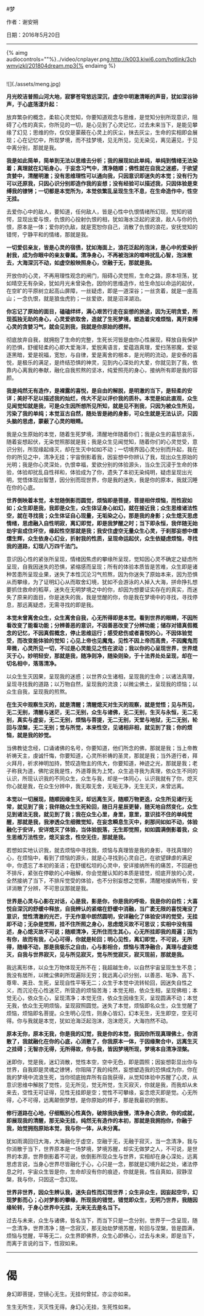 #梦


作者：谢安朔

日期：2016年5月20日

---

{% aimg audiocontrols=""%}../video/cnplayer.png,http://k003.kiwi6.com/hotlink/3chwmvjzkl/201804dream.mp3{% endaimg %}

<br />
![](./assets/meng.jpg)

**月光皎洁普照山河大地，寂寥苍穹悠远深沉，虚空中明澈清晰的声音，犹如深谷钟声，于心底荡漾升起：**


放弃繁杂的概念，柔软心灵觉知，你要知道观念与思维，是觉知分别所现意识，阻碍了心性的真实，你所见的一切，是心见到了心灵记忆，过去未来当下，是能见攀缘了幻见；思维的你，仅仅是蒙蔽在心灵上的灰尘，抹去灰尘，生命的实相即会展现；心在记忆中，所现梦境，而不挂梦境，见无所见，见无染见，离见遍见，于见中离分别，那就是我。


**我是如此简单，简单到无法以思维去分析；我的展现如此单纯，单纯到情绪无法染着；真理就在幻垢身心，于妄念习气中，清净随顺；佛性就在自我之迷惑，于欲望贪婪中，清醒明澈；没有思维理性可以通向我，只因意识即迷失的本觉；没有行为可以还原我，只因心识分别即造作我的妄想；没有经验可以描述我，只因体验是束缚我的镣铐；一切都是本觉所为，本觉依繁乱呈现生生不息，在生命造作中，性空无挂。**


去爱你心中的敌人，要知道，任何敌人，皆是心性中仇恨情绪所幻现，觉知的错愕，显现出爱与恨，仇恨的心投射仇恨的相，犹如海水泛起的波浪，敌人与你的仇恨，原本是一体；爱你的仇敌，就是宽恕你自己，消散了仇恨的浪花，安抚觉知的错愕，宁静平和的情绪，那就是我。


**一切爱侣亲友，皆是心灵的宿债，犹如海面上，浪花泛起的泡沫，是心中的爱染折射我，成为你眼中的亲友眷属。清净身心，不再被泡沫的喧哗扰乱心智，泡沫散去，大海深沉不动，如虚空般映照身心，空融于无，那就是我。**


开放你的心灵，不再用理性观念的闸门，阻碍心灵觉照，生命之路，原本坦荡，犹如晴空无有杂染，犹如月光未曾染色，因你的思维造作，给生命加以命运的起伏，在空旷的平原树立起高山屏障，一丝疑虑，即是一道深谷；一丝贪着，就是一座高山；一念仇恨，就是狼虫虎豹；一丝爱欲，就是沼泽湖泊。


**你忘记了原始的面目，磕磕绊绊，满心艰苦行走在妄想的旅途，因为无明贪爱，所现孤独无助的身心，心灵爱欲取舍，造就了生死梦境，塑造着灾难烦恼，离开束缚心灵的贪婪习气，就会见到我，我就是你原始的模样。**


彻底放弃自我，就拥抱了生命的完整，生死长河皆是由你心性展现，释放自我保护的恐惧，舒缓轻柔的心即大爱海洋，爱脱离语言，爱蕴涵真理，爱扫荡邪魔，爱驱逐黑暗，爱是祝福，宽恕，与自律，爱是离舍的根本，是光明的流动，是安泰的喜悦，是极乐的满足，是终结恐惧的神灵，见到内心深处的大爱，你就见到了我，依靠内心离我的奉献，融化自我煎熬的坚冰，纯爱照亮的身心，接纳所有即是我的容颜。


**我是纯然无有造作，是裸露的喜悦，是自由的解脱，是明澈的当下，是轻柔的安详；美好不足以描述我的灿烂，伟大不足以评价我的质朴。本觉是如此直观，众生见闻觉知就是我，可是众生因所想所见所知，就是见不到我，只因为被众生所见，污染了我的单纯；本觉亘古自然，随处皆是祂的身影，可众生就是无法认识，只因头脑的思虑，蒙蔽了心灵的眼睛。**


我是众生原始的本觉，随着生死梦境，清醒地伴随着你们；我是众生的喜怒哀乐，随着妄想起伏，无染觉照那就是我；我是众生见闻觉知，随着你们的心灵觉受，意识分别，所现缘起缘灭，却在生灭中如如不动；一切境界因心灵分别而升起，我在你的所见之中，清净无挂；宇宙倒影着我，因妄想中你辨认了我，现出众生原始的光明；我是你心灵深处，仇恨幸福，爱欲分别的体验源头，当众生沉浸于生命的体验，体验却扰乱自性祥和，体验成为了你，遗失了本初无染纯明，疑虑呈现出光明，觉悟体现出智慧，因分别而现世界，你是我的迷失，我是你的原本，我就沉睡在你的心底。


**世界倒映着本觉，本觉随倒影而圆觉，烦恼即是菩提，菩提相伴烦恼，而性寂如如；众生即是我，我即是众生，众生体证身心如幻，就在接近我；众生思维诸法性空，就在寻找我；众生体证自心现量，无垢染之心，那是我的身影；众生熄灭思虑情绪，思虑融入自性明寂，离幻即觉，即是我梦醒之时；当下即永恒，我伴随无始劫宇宙成住坏空，缘起性空那就是我；我安住虚空无量众生心灵，于刹那妄想中熠熠生辉，众生依身心幻业，折射我的性质，呈现命运起伏，众生依疑虑烦恼，寻找我的道路，幻现八万四千法门。**


意识因心性的紧张所呈现，情绪因焦虑的攀缘所呈现，觉知因心灵不确定之疑虑所呈现，自我因迷失的恐惧，紧缩感而呈现；所有的体验本质皆是苦难，众生即是诸种苦患所呈现业果，迷失了本性沉沦习气煎熬，因为你迷失了原始本来，因为恐惧从而攀缘，为了证明幻心从而取舍幻境，犹如不会游泳的人掉入大海，拼命挣扎想要抓住救命的稻草，迷失在无明梦境之中的你，却因为想要证实存在的真实，而迷失了原来的面目，你是迷失的我，我是觉醒的你，你是我在梦境中的寻找，寻找停息，那远离疑虑，无需寻找的即是我。


**本觉未曾离舍众生，众生离舍自我，心无所得即是本觉。看到世界的眼睛，不因所看改变了能看功能；分辨善恶的意识，不因善恶改变了分辨功能；储存对错真假概念的记忆，不因真假概念，停止思维运行；感受悲伤或者喜悦的心，不因体验觉受，而改变能体验的觉知；心见上帝也见魔鬼，见性不因上帝而高贵，不因魔鬼而卑微，心灵所见一切，不过是心灵能见之性在波动；我以你的心呈现世界，世界熄灭于心，妙明轻安，那就是我，随净则净，随染则染，于十法界处处呈现，却在一切名相中，落落清净。**


以众生生灭因果，呈现我的迷惑；以世界众生诸相，呈现我的生命；以诸法真理，呈现寻找我的道路；以万物自然，呈现我的流浪；以微尘佛土，呈现我的烦恼；以众生自我，呈现我的煎熬。


**在生灭中观察生灭的，就是清醒；清醒熄灭对生灭的观察，就是觉悟；见与所见，无二无别，清醒与迷茫，无二无别，众生与诸佛，无二无别，生灭与永恒，无二无别，真实与虚妄，无二无别，烦恼与菩提，无二无别，天堂与地狱，无二无别，轮回与涅槃，无二无别；觉与所觉，本来性空，见诸相非相，就见到了我；你的烦恼，就是我的妙觉。**


当佛教徒念经，口诵诸佛的名号，你要知道，他们所念的佛，那就是我；当上帝教祈祷天主，虔诚忏悔，你要知道，心灵所祈祷的圣灵，那就是我；当外道行者，拜火拜月，祈求神明加持，赞叹造物主的伟大，你要知道，神迹之光，那就是我；老子称我为道，佛陀说我是性，外道尊我为上梵，众生追寻我为真理，依众生不同的认识，所现认识我的不同众生，众生与我，却是一体同心，认识我就有了你，熄灭你心就是我，在众生分辨中，我无取无舍，无垢无净，无生无灭，未曾远离。


**本觉以一切展现，随顺因缘生灭，却远离生灭，随顺万物更迭，众生所见诸行无常，就见到了我；我伴随众生生死轮回，随日月星辰更替，随天地自然变化，众生见到诸法无我，就见到了我；我在众生心里，身里，意里，意识挂不住的单纯觉醒，那就是我，我渗透众生细微觉知，在妄念瞬息生灭中，刹那间如如不动，体验融化于安详，安详熄灭了体验，当体验脱落，无生即觉照，如如圆满倒影着我，众生思维万法性空，熄灭妄念，性空无住，那就是我。**


若想如实地认识我，就去烦恼中寻找我，烦恼与真理皆是我的身影，寻找真理的心，在烦恼中，看到了烦恼的源头，就是心寻找到心灵自己，在欲望肆虐的满足中，你遗忘了本初的圣洁；在舒缓松坦的心灵中，安详接纳所有的痛苦，不回避也不排斥，紧张在停歇的心中融解，你会觉醒认知的本质是错觉，彻底开放的心灵，全然接纳了当下，不排斥觉受的体验，也不分别妄想之觉察，清醒地接纳所有，安详消散了分辨，不可思议那就是我。


**世界是心灵与心影在对话，心是我，影是你，你是我的呼吸，我是你的自性；大喜悦自深沉的舒缓中释放，自我辨认的紧缩在舒缓中消融，当广袤无限的喜悦淹没了意识，觉性清澈的光芒，于无作意中朗然圆明，安详融化了体验安详的觉受，无挂即不动；无杂是觉照，挂不住所照之身心，思虑熄灭故不可思议；实相中没有描述，身心熄灭故不可说；随顺清净，无所住而生其心，心无所挂即我的周遍；因为有你，故而有我，心心可得，你就是轮回；明心见性，离幻即觉，不可说，无所得，随缘不动，那是我极乐之自由，心与影相合，烦恼与清净融合，真理与虚妄熄灭，自我与世界寂灭，见与所见寂灭，觉与所觉寂灭，寂灭现前，那就是我。**


我远离形体，以众生万物体现无所不在；我超越生命，以自然宇宙呈现生生不息；我没有居所，以微尘佛刹所现遍际无穷；我远离心识分别，以善恶、垢净、高下、尊卑、美丑、生死，呈现自性平等无二；众生于本觉中流转轮回，因迷失自性之义，而沉沦在心性迷茫，所营造的烦恼苦海；本觉无相，依众生相，呈现佛相；本觉无心，依众生心，呈现清净；本觉无住，依众生因缘生灭，呈现圆满不动；本觉无我，依众生无明烦恼，呈现寂照圆觉。迷失了本觉，烦恼即名众生，众生觉醒了烦恼，烦恼即名菩提。众生明心见性，则身心皆幻，幻本无生，无生即空，空无可得。你与我就是本觉，犹如沧海泛起泡沫，泡沫熄灭，大海岿然不动。


**原本无你，原本无我，你是我的幻觉，我是你的本觉，我因你所现真理佛土，你消散了，我就融化在你的心底，心消散了，你我原本一体，于因缘聚合中，远离生灭之挂碍；无智亦无得，无所得故，你与我，皆因梦境所现，梦境本自清净涅槃。**


迷即你，觉是我，迷幻消散，觉性本空，空中无色，即是圆照；因妄想彰显出你与世界，自我即是灵魂之镣铐，你阻隔了我的纯然，妄想塑造我的恐惧成为你，你在我的梦境中流浪生死，当你彻底抛弃所有自我获得，从觉知体验中苏醒了心灵，从意识思维中解脱了觉性，见无所见，觉无所觉，生灭寂灭，你就是我，而我却从未来去，空性无可证得，见性无挂即是空；觉性不可攀缘，妄念熄灭即是觉。心无所得，心不可得，远离颠倒梦想，是你原始的样子，那是我最初的倒影。


**修行道路在心地，仔细甄别心性真伪，破除我执傲慢，清净身心贪欲，你的成就，即展现我的清醒，那无染无挂，纯然无有造作的本初，那就是我拥抱你，你融于我，始觉拥抱原始本觉，我与你一体，从未分离。**


犹如雨滴回归大海，大海融化于虚空，空融于无，无融于寂灭，当一念清净，我与你消散于当下，世界原本是一场梦境，梦境苏醒，却实无做梦之人，不可说，是世界的本源，世界倒影着不可说，依倒影所现众生与世界，实相却在身心深处，远离思虑言说，当身心世界尽皆融化于心，心只是一念，那就是幻境升起之处，诸法停息之时，宇宙众生皆是你，生命却没有你的痕迹，你就是我，性自真如，寂静涅槃，我与你，只因这一念幻现。


**世界非世界，因众生辨认我，迷失自性而幻现世界；众生非众生，因妄起空华，幻现梦影而心；心对梦影的攀缘，所现我的错觉，错觉即众生，无明乃世界，我随因缘轮转，于身心世界中无挂，无来无去是名当下。**


过去与未来，众生与诸佛，皆名当下，而当下只是一念分别，世界于一念呈现，随一念清净，世界清净；随一念寂灭，那无始劫梦境苏醒，轮回与涅槃，皆是圆满，烦恼与觉醒，平等无二，众生界即佛界，众生心即佛心，过去与未来，即是当下，而离于言说的当下，性寂如来。

---
# 偈


身幻即菩提，空镜心无生。无挂何曾拭，亦尘亦如来。


生生无所生，灭灭性无得。身幻心无挂，生死性如来。